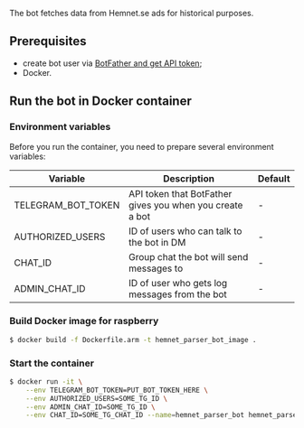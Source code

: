The bot fetches data from Hemnet.se ads for historical purposes.

## Prerequisites
- create bot user via [BotFather and get API token](https://core.telegram.org/bots#3-how-do-i-create-a-bot);
- Docker.

## Run the bot in Docker container
### Environment variables
Before you run the container, you need to prepare several environment variables:

| Variable           | Description                                              | Default |
| ------------------ | -------------------------------------------------------- | ------- |
| TELEGRAM_BOT_TOKEN | API token that BotFather gives you when you create a bot | -       |
| AUTHORIZED_USERS   | ID of users who can talk to the bot in DM                | -       |
| CHAT_ID            | Group chat the bot will send messages to                 | -       |
| ADMIN_CHAT_ID      | ID of user who gets log messages from the bot            | -       |


### Build Docker image for raspberry
```sh
$ docker build -f Dockerfile.arm -t hemnet_parser_bot_image .
```

### Start the container
```sh
$ docker run -it \
    --env TELEGRAM_BOT_TOKEN=PUT_BOT_TOKEN_HERE \
    --env AUTHORIZED_USERS=SOME_TG_ID \
    --env ADMIN_CHAT_ID=SOME_TG_ID \
    --env CHAT_ID=SOME_TG_CHAT_ID --name=hemnet_parser_bot hemnet_parser_bot_image
```
